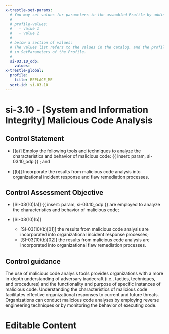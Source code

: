 ```yaml
---
x-trestle-set-params:
  # You may set values for parameters in the assembled Profile by adding
  #
  # profile-values:
  #   - value 1
  #   - value 2
  #
  # below a section of values:
  # The values list refers to the values in the catalog, and the profile-values represent values
  # in SetParameters of the Profile.
  #
  si-03.10_odp:
    values:
x-trestle-global:
  profile:
    title: REPLACE_ME
  sort-id: si-03.10
---
```


# si-3.10 - \[System and Information Integrity\] Malicious Code Analysis

## Control Statement

- \[(a)\] Employ the following tools and techniques to analyze the characteristics and behavior of malicious code: {{ insert: param, si-03.10_odp }} ; and

- \[(b)\] Incorporate the results from malicious code analysis into organizational incident response and flaw remediation processes.

## Control Assessment Objective

- \[SI-03(10)(a)\] {{ insert: param, si-03.10_odp }} are employed to analyze the characteristics and behavior of malicious code;

- \[SI-03(10)(b)\]

  - \[SI-03(10)(b)[01]\] the results from malicious code analysis are incorporated into organizational incident response processes;
  - \[SI-03(10)(b)[02]\] the results from malicious code analysis are incorporated into organizational flaw remediation processes.

## Control guidance

The use of malicious code analysis tools provides organizations with a more in-depth understanding of adversary tradecraft (i.e., tactics, techniques, and procedures) and the functionality and purpose of specific instances of malicious code. Understanding the characteristics of malicious code facilitates effective organizational responses to current and future threats. Organizations can conduct malicious code analyses by employing reverse engineering techniques or by monitoring the behavior of executing code.

# Editable Content

<!-- Make additions and edits below -->
<!-- The above represents the contents of the control as received by the profile, prior to additions. -->
<!-- If the profile makes additions to the control, they will appear below. -->
<!-- The above markdown may not be edited but you may edit the content below, and/or introduce new additions to be made by the profile. -->
<!-- If there is a yaml header at the top, parameter values may be edited. Use --set-parameters to incorporate the changes during assembly. -->
<!-- The content here will then replace what is in the profile for this control, after running profile-assemble. -->
<!-- The current profile has no added parts for this control, but you may add new ones here. -->
<!-- Each addition must have a heading either of the form ## Control my_addition_name -->
<!-- or ## Part a. (where the a. refers to one of the control statement labels.) -->
<!-- "## Control" parts are new parts added after the statement part. -->
<!-- "## Part" parts are new parts added into the top-level statement part with that label. -->
<!-- Subparts may be added with nested hash levels of the form ### My Subpart Name -->
<!-- underneath the parent ## Control or ## Part being added -->
<!-- See https://ibm.github.io/compliance-trestle/tutorials/ssp_profile_catalog_authoring/ssp_profile_catalog_authoring for guidance. -->
